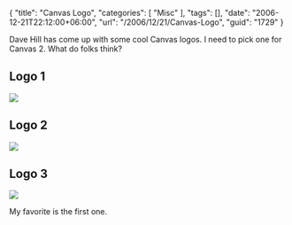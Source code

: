 {
	"title": "Canvas Logo",
	"categories": [
		"Misc"
	],
	"tags": [],
	"date": "2006-12-21T22:12:00+06:00",
	"url": "/2006/12/21/Canvas-Logo",
	"guid": "1729"
}

Dave Hill has come up with some cool Canvas logos. I need to pick one for Canvas 2. What do folks think?

<h2>Logo 1</h2>

<img src="http://ray.camdenfamily.com/images/canvas2.jpg">

<h2>Logo 2</h2>

<img src="http://ray.camdenfamily.com/images/canvas3.jpg">

<h2>Logo 3</h2>

<img src="http://ray.camdenfamily.com/images/canvas4.jpg">

My favorite is the first one.